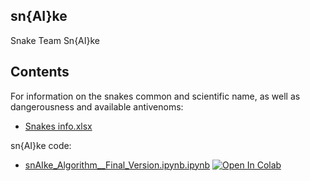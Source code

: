 ## sn{AI}ke
Snake Team Sn{AI}ke

## Contents

For information on the snakes common and scientific name, as well as dangerousness and available antivenoms:
* [Snakes info.xlsx](https://github.com/gmarcelo94/sn-AI-ke/blob/main/Snake%20info.xlsx) 


sn{AI}ke code:
* [snAIke_Algorithm__Final_Version.ipynb.ipynb](https://github.com/gmarcelo94/sn-AI-ke/blob/main/snAIke_Algorithm__Final_Version.ipynb.ipynb) [![Open In Colab](https://colab.research.google.com/assets/colab-badge.svg)](https://colab.research.google.com/github.com/gmarcelo94/sn-AI-ke/blob/main/snAIke_Algorithm__Final_Version.ipynb.ipynb)
